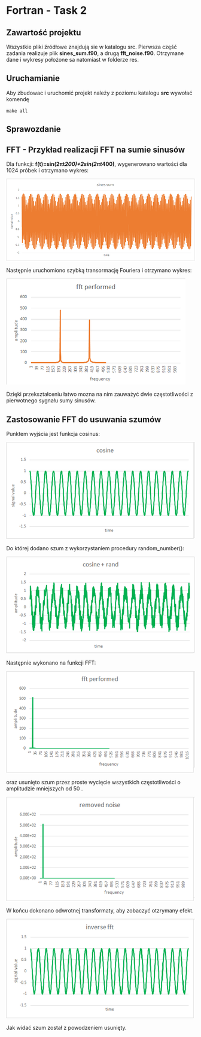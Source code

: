 # Fortran - Task 2

## Zawartość projektu
Wszystkie pliki źródłowe znajdują sie w katalogu src. Pierwsza część zadania realizuje plik **sines_sum.f90**, a drugą **fft_noise.f90**. Otrzymane dane i wykresy położone sa natomiast w folderze res.

## Uruchamianie
Aby zbudowac i uruchomić projekt należy z poziomu katalogu **src** wywołać komendę 
```
make all
```

## Sprawozdanie
## FFT - Przykład realizacji FFT na sumie sinusów

Dla funkcji:
**f(t)=sin(2πt*200)+2sin(2πt*400)**,
wygenerowano wartości dla 1024 próbek i otrzymano wykres:

![alt text](https://github.com/maciek567/FFT---Fortran/blob/master/res/sines_sum.png)

Następnie uruchomiono szybką transormację Fouriera i otrzymano wykres:

![alt text](https://github.com/maciek567/FFT---Fortran/blob/master/res/sines_fft.png)

Dzięki przekształceniu łatwo mozna na nim zauważyć dwie częstotliwości z pierwotnego sygnału sumy sinusów.

## Zastosowanie FFT do usuwania szumów
Punktem wyjścia jest funkcja cosinus:

![alt text](https://github.com/maciek567/FFT---Fortran/blob/master/res/cosine.png)

Do której dodano szum z wykorzystaniem procedury random_number():

![alt text](https://github.com/maciek567/FFT---Fortran/blob/master/res/cosine_rand.png)

Następnie wykonano na funkcji FFT:

![alt text](https://github.com/maciek567/FFT---Fortran/blob/master/res/cosine_fft.png)

oraz usunięto szum przez proste wycięcie wszystkich częstotliwości o amplitudzie mniejszych od 50 .

![alt text](https://github.com/maciek567/FFT---Fortran/blob/master/res/cosine_removed_noise.png)

W końcu dokonano odwrotnej transformaty, aby zobaczyć otzrymany efekt.

![alt text](https://github.com/maciek567/FFT---Fortran/blob/master/res/cosine_inverse.png)

Jak widać szum został z powodzeniem usunięty.
